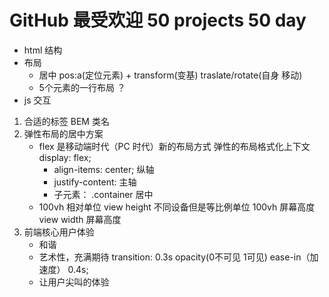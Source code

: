 # GitHub 最受欢迎 50 projects 50 day
- html 结构
- 布局
    - 居中
        pos:a(定位元素) + transform(变基) traslate/rotate(自身 移动)
    - 5个元素的一行布局 ？
- js 交互  
    
1. 合适的标签 BEM 类名
2. 弹性布局的居中方案
    - flex 是移动端时代（PC 时代）新的布局方式
        弹性的布局格式化上下文 display: flex;
        - align-items: center; 纵轴
        - justify-content: 主轴
        - 子元素： .container 居中
    - 100vh 相对单位
        view height 不同设备但是等比例单位  100vh 屏幕高度
        view width  屏幕高度
3. 前端核心用户体验
    - 和谐
    - 艺术性，充满期待
    transition: 0.3s opacity(0不可见 1可见) ease-in（加速度） 0.4s;
    - 让用户尖叫的体验